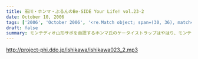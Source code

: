 ```yaml
---
title: 石川・ホンマ・ぶるんのBe-SIDE Your Life! vol.23-2
date: October 10, 2006
tags: ['2006', 'October 2006', '<re.Match object; span=(30, 36), match='vol.23'>']
draft: false
summary: モンテディオ山形サポを自認するホンマ氏のケータイストラップはやはり、モンテディオモデルだった．．．そんなホンマさんはやはり本日も遅刻．．．いったい全員がビシッと揃って時間キッカリで始まることはあるのだろうか、この番組わ・・・・NAMAE
---
```


http://project-phi.ddo.jp/ishikawa/ishikawa023_2.mp3
